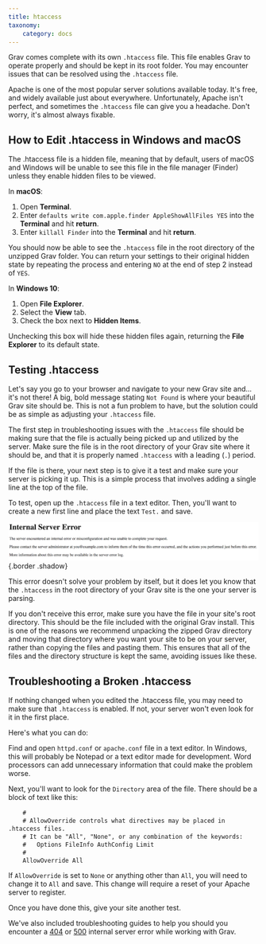 ```yaml
---
title: htaccess
taxonomy:
    category: docs
---
```


Grav comes complete with its own `.htaccess` file. This file enables Grav to operate properly and should be kept in its root folder. You may encounter issues that can be resolved using the `.htaccess` file.

Apache is one of the most popular server solutions available today. It's free, and widely available just about everywhere. Unfortunately, Apache isn't perfect, and sometimes the `.htaccess` file can give you a headache. Don't worry, it's almost always fixable.

## How to Edit .htaccess in Windows and macOS

The .htaccess file is a hidden file, meaning that by default, users of macOS and Windows will be unable to see this file in the file manager (Finder) unless they enable hidden files to be viewed.

In **macOS**:

1. Open **Terminal**.
2. Enter `defaults write com.apple.finder AppleShowAllFiles YES` into the **Terminal** and hit **return**.
3. Enter `killall Finder` into the **Terminal** and hit **return**.

You should now be able to see the `.htaccess` file in the root directory of the unzipped Grav folder. You can return your settings to their original hidden state by repeating the process and entering `NO` at the end of step 2 instead of `YES`.

In **Windows 10**:

1. Open **File Explorer**.
2. Select the **View** tab.
3. Check the box next to **Hidden Items**.

Unchecking this box will hide these hidden files again, returning the **File Explorer** to its default state.

## Testing .htaccess

Let's say you go to your browser and navigate to your new Grav site and... it's not there! A big, bold message stating `Not Found` is where your beautiful Grav site should be. This is not a fun problem to have, but the solution could be as simple as adjusting your `.htaccess` file.

The first step in troubleshooting issues with the `.htaccess` file should be making sure that the file is actually being picked up and utilized by the server. Make sure the file is in the root directory of your Grav site where it should be, and that it is properly named `.htaccess` with a leading (`.`) period.

If the file is there, your next step is to give it a test and make sure your server is picking it up. This is a simple process that involves adding a single line at the top of the file.

To test, open up the `.htaccess` file in a text editor. Then, you'll want to create a new first line and place the text `Test.` and save.

![HTACCESS Test](test.png)  {.border .shadow}

This error doesn't solve your problem by itself, but it does let you know that the `.htaccess` in the root directory of your Grav site is the one your server is parsing.

If you don't receive this error, make sure you have the file in your site's root directory. This should be the file included with the original Grav install. This is one of the reasons we recommend unpacking the zipped Grav directory and moving that directory where you want your site to be on your server, rather than copying the files and pasting them. This ensures that all of the files and the directory structure is kept the same, avoiding issues like these.

## Troubleshooting a Broken .htaccess

If nothing changed when you edited the .htaccess file, you may need to make sure that `.htaccess` is enabled. If not, your server won't even look for it in the first place.

Here's what you can do:

Find and open `httpd.conf` or `apache.conf` file in a text editor. In Windows, this will probably be Notepad or a text editor made for development. Word processors can add unnecessary information that could make the problem worse.

Next, you'll want to look for the `Directory` area of the file. There should be a block of text like this:

```text
    #
    # AllowOverride controls what directives may be placed in .htaccess files.
    # It can be "All", "None", or any combination of the keywords:
    #   Options FileInfo AuthConfig Limit
    #
    AllowOverride All
```

If `AllowOverride` is set to `None` or anything other than `All`, you will need to change it to `All` and save. This change will require a reset of your Apache server to register.

Once you have done this, give your site another test.

We've also included troubleshooting guides to help you should you encounter a [404](../page-not-found) or [500](../internal-server-error) internal server error while working with Grav.
